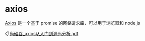 # axios

[Axios](https://www.axios-http.cn/) 是一个基于 promise 的网络请求库，可以用于浏览器和 node.js

:clipboard:[尚硅谷_axios从入门到源码分析.pdf](file/尚硅谷_axios从入门到源码分析.pdf)
